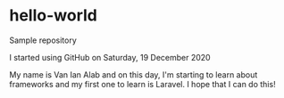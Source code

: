 # hello-world
Sample repository

I started using GitHub on Saturday, 19 December 2020

My name is Van Ian Alab and on this day, I'm starting to learn about frameworks and my first one to learn is Laravel. I hope that I can do this!
